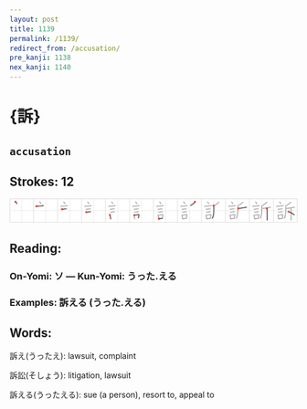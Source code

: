 ```yaml
---
layout: post
title: 1139
permalink: /1139/
redirect_from: /accusation/
pre_kanji: 1138
nex_kanji: 1140
---
```


# {訴}

## `accusation`

## Strokes: 12

<div class="stroke"><img src="../images/E8A8B4.png" /></div>

## Reading:

### On-Yomi: ソ &mdash; Kun-Yomi: うった.える

### Examples: 訴える (うった.える)

## Words:

訴え(うったえ): lawsuit, complaint

訴訟(そしょう): litigation, lawsuit

訴える(うったえる): sue (a person), resort to, appeal to
